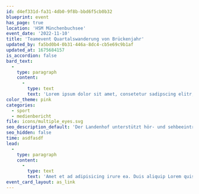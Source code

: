 ```yaml
---
id: d4ef331d-fa31-4db0-9f8b-bbd6f5cb0b32
blueprint: event
has_page: true
location: 'HSM Münchenbuchsee'
event_date: '2022-11-10'
title: 'Teamevent Quartalswanderung von Brückenjahr'
updated_by: fa5bd0b4-0b31-446a-8dc4-cb5e69c9b1af
updated_at: 1675684157
is_accordion: false
bard_text:
  -
    type: paragraph
    content:
      -
        type: text
        text: 'Lorem ipsum dolor sit amet, consetetur sadipscing elitr, sed diam nonumy eirmod tempor invidunt ut labore et dolore magna aliquyam erat, sed diam voluptua. At vero eos et accusam et justo duo dolores et ea rebum. Stet clita kasd gubergren, no sea takimata sanctus est Lorem ipsum dolor sit amet. Lorem ipsum dolor sit amet, consetetur sadipscing elitr, sed diam nonumy eirmod tempor invidunt ut labore et dolore magna aliquyam erat, sed diam voluptua. At vero eos et accusam et justo duo dolores et ea rebum. Stet clita kasd gubergren, no sea takimata sanctus est Lorem ipsum dolor sit amet. '
color_theme: pink
categories:
  - sport
  - medienbericht
file: icons/multiple_eyes.svg
seo_description_default: 'Der Landenhof unterstützt hör- und sehbeeinträchtigte Kinder & Jugendliche in ihrem selbstbestimmten Leben durch Förderung ihrer Fähigkeiten & Entwicklung'
seo_hidden: false
time: asdfasdf
lead:
  -
    type: paragraph
    content:
      -
        type: text
        text: 'Amet et ad adipisicing irure ea. Duis aliquip Lorem quis irure eiusmod est nisi anim commodo consequat adipisicing in. Culpa dolor ad deserunt enim occaecat proident deserunt nisi et fugiat magna Lorem cupidatat. Laboris enim irure dolor. Non ex est eiusmod. Qui do ullamco qui fugiat sunt magna eu nulla tempor.'
event_card_layout: as_link
---
```

